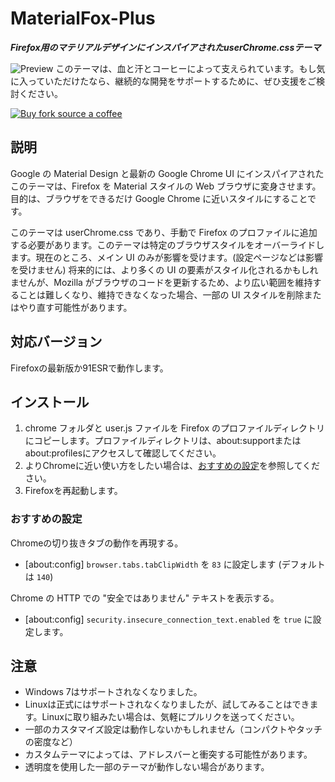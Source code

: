 # MaterialFox-Plus
***Firefox用のマテリアルデザインにインスパイアされたuserChrome.cssテーマ***

![Preview](https://user-images.githubusercontent.com/5405629/45172944-21d91900-b24a-11e8-8bc5-03814121b0de.png)
このテーマは、血と汗とコーヒーによって支えられています。もし気に入っていただけたなら、継続的な開発をサポートするために、ぜひ支援をご検討ください。

[![Buy fork source a coffee](https://typeling1578.github.io/MaterialFox-Plus/68747470733a2f2f73766773686172652e636f6d2f692f3859642e737667.svg)](https://www.buymeacoffee.com/n4ho5QX2l)

## 説明
Google の Material Design と最新の Google Chrome UI にインスパイアされたこのテーマは、Firefox を Material スタイルの Web ブラウザに変身させます。目的は、ブラウザをできるだけ Google Chrome に近いスタイルにすることです。

このテーマは userChrome.css であり、手動で Firefox のプロファイルに追加する必要があります。このテーマは特定のブラウザスタイルをオーバーライドします。現在のところ、メイン UI のみが影響を受けます。(設定ページなどは影響を受けません) 将来的には、より多くの UI の要素がスタイル化されるかもしれませんが、Mozilla がブラウザのコードを更新するため、より広い範囲を維持することは難しくなり、維持できなくなった場合、一部の UI スタイルを削除またはやり直す可能性があります。

## 対応バージョン
Firefoxの最新版か91ESRで動作します。

## インストール
1. chrome フォルダと user.js ファイルを Firefox のプロファイルディレクトリにコピーします。プロファイルディレクトリは、about:supportまたはabout:profilesにアクセスして確認してください。
2. よりChromeに近い使い方をしたい場合は、[おすすめの設定](#おすすめの設定)を参照してください。
3. Firefoxを再起動します。

### おすすめの設定
Chromeの切り抜きタブの動作を再現する。
* [about:config] ``browser.tabs.tabClipWidth`` を ``83`` に設定します (デフォルトは ``140``)

Chrome の HTTP での "安全ではありません" テキストを表示する。
* [about:config] ``security.insecure_connection_text.enabled`` を ``true`` に設定します。

## 注意
* Windows 7はサポートされなくなりました。
* Linuxは正式にはサポートされなくなりましたが、試してみることはできます。Linuxに取り組みたい場合は、気軽にプルリクを送ってください。
* 一部のカスタマイズ設定は動作しないかもしれません（コンパクトやタッチの密度など）
* カスタムテーマによっては、アドレスバーと衝突する可能性があります。
* 透明度を使用した一部のテーマが動作しない場合があります。
